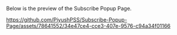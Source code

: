 Below is the preview of the Subscribe Popup Page.

https://github.com/PiyushPSS/Subscribe-Popup-Page/assets/78641552/34e47ce4-cce3-407e-9576-c94a34f01166

